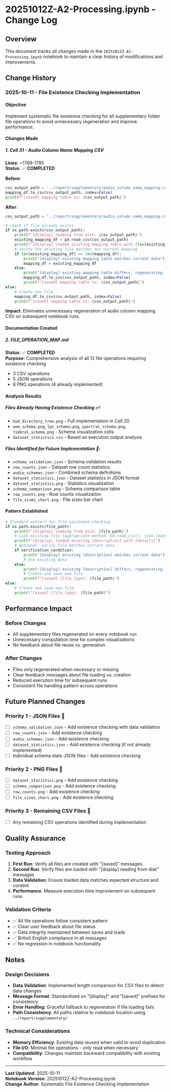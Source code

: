 # 20251012Z-A2-Processing.ipynb - Change Log

## Overview
This document tracks all changes made to the `20251012Z-A2-Processing.ipynb` notebook to maintain a clear history of modifications and improvements.

## Change History

### 2025-10-11 - File Existence Checking Implementation

#### **Objective**
Implement systematic file existence checking for all supplementary folder file operations to avoid unnecessary regeneration and improve performance.

#### **Changes Made**

##### 1. **Cell 31 - Audio Column Name Mapping CSV** 
**Lines**: ~1769-1795  
**Status**: ✅ **COMPLETED**

**Before**:
```python
csv_output_path = '../report/supplementary/audio_column_name_mapping.csv'
mapping_df.to_csv(csv_output_path, index=False)
print(f"[saved] mapping table to: {csv_output_path}")
```

**After**:
```python
csv_output_path = '../report/supplementary/audio_column_name_mapping.csv'

# check if file already exists
if os.path.exists(csv_output_path):
    print(f"[display] reading from disk: {csv_output_path}")
    existing_mapping_df = pd.read_csv(csv_output_path)
    print(f"[display] loaded existing mapping table with {len(existing_mapping_df)} rows")
    # verify the existing file matches our current mapping
    if len(existing_mapping_df) == len(mapping_df):
        print("[display] existing mapping table matches current data")
        mapping_df = existing_mapping_df
    else:
        print("[display] existing mapping table differs, regenerating...")
        mapping_df.to_csv(csv_output_path, index=False)
        print(f"[saved] mapping table to: {csv_output_path}")
else:
    # create new file
    mapping_df.to_csv(csv_output_path, index=False)
    print(f"[saved] mapping table to: {csv_output_path}")
```

**Impact**: Eliminates unnecessary regeneration of audio column mapping CSV on subsequent notebook runs.

#### **Documentation Created**

##### 2. **FILE_OPERATION_MAP.md**
**Status**: ✅ **COMPLETED**  
**Purpose**: Comprehensive analysis of all 12 file operations requiring existence checking
- 3 CSV operations
- 5 JSON operations  
- 8 PNG operations (4 already implemented)

#### **Analysis Results**

##### **Files Already Having Existence Checking** ✅:
- `msd_directory_tree.png` - Full implementation in Cell 20
- `aom_schema.png`, `lpc_schema.png`, `spectral_schema.png`, `timbral_schema.png` - Schema visualization cells
- `dataset_statistics.csv` - Based on execution output analysis

##### **Files Identified for Future Implementation** 🔄:
- `schema_validation.json` - Schema validation results
- `row_counts.json` - Dataset row count statistics  
- `audio_schemas.json` - Combined schema definitions
- `dataset_statistics.json` - Dataset statistics in JSON format
- `dataset_statistics.png` - Statistics visualization
- `schema_comparison.png` - Schema comparison table
- `row_counts.png` - Row counts visualization
- `file_sizes_chart.png` - File sizes bar chart

#### **Pattern Established**
```python
# Standard pattern for file existence checking
if os.path.exists(file_path):
    print(f"[display] reading from disk: {file_path}")
    # Load existing file (appropriate method: pd.read_csv(), json.load(), display())
    print(f"[display] loaded existing [description] with [details]")
    # Optional: verify file matches current data
    if verification_condition:
        print("[display] existing [description] matches current data")
        # Use existing data
    else:
        print("[display] existing [description] differs, regenerating...")
        # Create and save new file
        print(f"[saved] [file_type]: {file_path}")
else:
    # Create and save new file
    print(f"[saved] [file_type]: {file_path}")
```

## Performance Impact

### **Before Changes**
- All supplementary files regenerated on every notebook run
- Unnecessary computation time for complex visualizations
- No feedback about file reuse vs. generation

### **After Changes**  
- Files only regenerated when necessary or missing
- Clear feedback messages about file loading vs. creation
- Reduced execution time for subsequent runs
- Consistent file handling pattern across operations

## Future Planned Changes

### **Priority 1 - JSON Files** 🔄
- [ ] `schema_validation.json` - Add existence checking with data validation
- [ ] `row_counts.json` - Add existence checking  
- [ ] `audio_schemas.json` - Add existence checking
- [ ] `dataset_statistics.json` - Add existence checking (if not already implemented)
- [ ] Individual schema stats JSON files - Add existence checking

### **Priority 2 - PNG Files** 🔄  
- [ ] `dataset_statistics.png` - Add existence checking
- [ ] `schema_comparison.png` - Add existence checking
- [ ] `row_counts.png` - Add existence checking
- [ ] `file_sizes_chart.png` - Add existence checking

### **Priority 3 - Remaining CSV Files** 🔄
- [ ] Any remaining CSV operations identified during implementation

## Quality Assurance

### **Testing Approach**
1. **First Run**: Verify all files are created with "[saved]" messages
2. **Second Run**: Verify files are loaded with "[display] reading from disk" messages
3. **Data Validation**: Ensure loaded data matches expected structure and content
4. **Performance**: Measure execution time improvement on subsequent runs

### **Validation Criteria**
- ✅ All file operations follow consistent pattern
- ✅ Clear user feedback about file status
- ✅ Data integrity maintained between saves and loads
- ✅ British English compliance in all messages
- ✅ No regression in notebook functionality

## Notes

### **Design Decisions**
- **Data Validation**: Implemented length comparison for CSV files to detect data changes
- **Message Format**: Standardized on "[display]" and "[saved]" prefixes for consistency
- **Error Handling**: Graceful fallback to regeneration if file loading fails
- **Path Consistency**: All paths relative to notebook location using `../report/supplementary/`

### **Technical Considerations**
- **Memory Efficiency**: Existing data reused when valid to avoid duplication
- **File I/O**: Minimal file operations - only read when necessary
- **Compatibility**: Changes maintain backward compatibility with existing workflow

---

**Last Updated**: 2025-10-11  
**Notebook Version**: 20251012Z-A2-Processing.ipynb  
**Change Author**: Systematic File Existence Checking Implementation